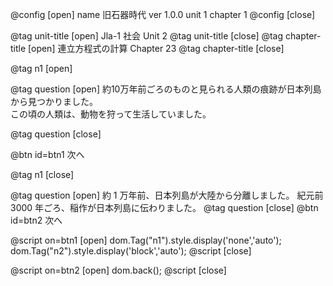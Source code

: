 @config [open]
name 旧石器時代
ver 1.0.0
unit 1
chapter 1
@config [close]

@tag unit-title [open] Jla-1 社会 Unit 2
@tag unit-title [close]
@tag chapter-title [open] 連立方程式の計算 Chapter 23
@tag chapter-title [close]

@tag n1 [open]

@tag question [open] 
約10万年前ごろのものと見られる人類の痕跡が日本列島から見つかりました。  
この頃の人類は、動物を狩って生活していました。 

@tag question [close]

@btn id=btn1 次へ

@tag n1 [close]

@tag question [open]
約 1 万年前、日本列島が大陸から分離しました。
紀元前 3000 年ごろ、稲作が日本列島に伝わりました。
@tag question [close]
@btn id=btn2 次へ

@script on=btn1 [open]
dom.Tag("n1").style.display('none','auto');
dom.Tag("n2").style.display('block','auto');
@script [close]

@script on=btn2 [open]
dom.back();
@script [close]
